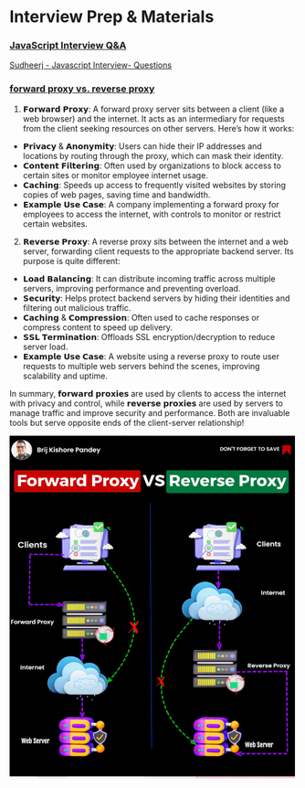 # Interview Prep & Materials

<!-- QUESTIONS_START -->

### <ins>JavaScript Interview Q&A </ins>

[Sudheerj - Javascript Interview- Questions](https://github.com/sudheerj/javascript-interview-questions/tree/master)

### <ins>forward proxy vs. reverse proxy</ins>

1. 𝗙𝗼𝗿𝘄𝗮𝗿𝗱 𝗣𝗿𝗼𝘅𝘆: A forward proxy server sits between a client (like a web browser) and the internet. It acts as an intermediary for requests from the client seeking resources on other servers. Here’s how it works:

- 𝗣𝗿𝗶𝘃𝗮𝗰𝘆 & 𝗔𝗻𝗼𝗻𝘆𝗺𝗶𝘁𝘆: Users can hide their IP addresses and locations by routing through the proxy, which can mask their identity.
- 𝗖𝗼𝗻𝘁𝗲𝗻𝘁 𝗙𝗶𝗹𝘁𝗲𝗿𝗶𝗻𝗴: Often used by organizations to block access to certain sites or monitor employee internet usage.
- 𝗖𝗮𝗰𝗵𝗶𝗻𝗴: Speeds up access to frequently visited websites by storing copies of web pages, saving time and bandwidth.
- 𝗘𝘅𝗮𝗺𝗽𝗹𝗲 𝗨𝘀𝗲 𝗖𝗮𝘀𝗲: A company implementing a forward proxy for employees to access the internet, with controls to monitor or restrict certain websites.

2. 𝗥𝗲𝘃𝗲𝗿𝘀𝗲 𝗣𝗿𝗼𝘅𝘆: A reverse proxy sits between the internet and a web server, forwarding client requests to the appropriate backend server. Its purpose is quite different:

- 𝗟𝗼𝗮𝗱 𝗕𝗮𝗹𝗮𝗻𝗰𝗶𝗻𝗴: It can distribute incoming traffic across multiple servers, improving performance and preventing overload.
- 𝗦𝗲𝗰𝘂𝗿𝗶𝘁𝘆: Helps protect backend servers by hiding their identities and filtering out malicious traffic.
- 𝗖𝗮𝗰𝗵𝗶𝗻𝗴 & 𝗖𝗼𝗺𝗽𝗿𝗲𝘀𝘀𝗶𝗼𝗻: Often used to cache responses or compress content to speed up delivery.
- 𝗦𝗦𝗟 𝗧𝗲𝗿𝗺𝗶𝗻𝗮𝘁𝗶𝗼𝗻: Offloads SSL encryption/decryption to reduce server load.
- 𝗘𝘅𝗮𝗺𝗽𝗹𝗲 𝗨𝘀𝗲 𝗖𝗮𝘀𝗲: A website using a reverse proxy to route user requests to multiple web servers behind the scenes, improving scalability and uptime.

In summary, 𝗳𝗼𝗿𝘄𝗮𝗿𝗱 𝗽𝗿𝗼𝘅𝗶𝗲𝘀 are used by clients to access the internet with privacy and control, while 𝗿𝗲𝘃𝗲𝗿𝘀𝗲 𝗽𝗿𝗼𝘅𝗶𝗲𝘀 are used by servers to manage traffic and improve security and performance.
Both are invaluable tools but serve opposite ends of the client-server relationship!

<img src="assets/forward-proxy-vs-reverse-proxy.gif" width="500" height="600">

<!-- QUESTIONS_END -->
